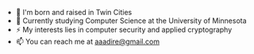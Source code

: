 - 👋 I'm born and raised in Twin Cities
- 👀 Currently studying Computer Science at the University of Minnesota
- ⚡ My interests lies in computer security and applied cryptography
- 📫 You can reach me at aaadire@gmail.com

<!---
adamdire/adamdire is a ✨ special ✨ repository because its `README.md` (this file) appears on your GitHub profile.
You can click the Preview link to take a look at your changes.
--->
